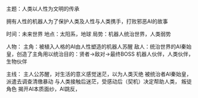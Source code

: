 主题：人类以人性为文明的传承

拥有人性的机器人为了保护人类及人性与人类携手，打败邪恶AI的故事

时间：未来世界
地点：太阳系，地球
局势：机器人统治世界，人类弱势

人物：
主角：被植入人格的AI由人性塑造的机器人苏醒
敌人：统治世界的AI秦始皇，创造了主角用以统治目的：贤者->敌对->最终BOSS
机器人伙伴，人类伙伴，生物伙伴

主线：
主人公苏醒，对生活的意义感觉迷茫，以为人类灭绝
被统治者AI秦始皇，派遣去调查清缴暴动
与人类接触后迷茫，受感动后（契机）决定帮助人类，
叛徒角色
揭开AI本质面纱，AI跳反，

